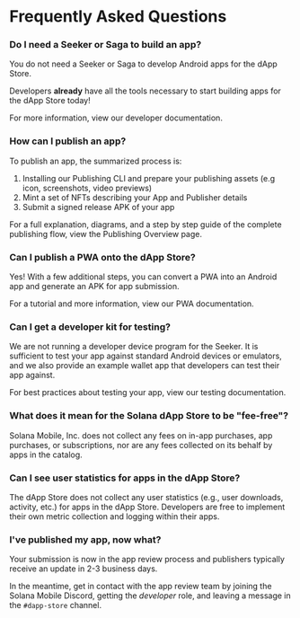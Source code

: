 # Frequently Asked Questions

### Do I need a Seeker or Saga to build an app?

You do not need a Seeker or Saga to develop Android apps for the dApp Store.

Developers **already** have all the tools necessary to start building apps for the dApp Store today!

For more information, view our developer documentation.

### How can I publish an app?

To publish an app, the summarized process is:

1. Installing our Publishing CLI and prepare your publishing assets (e.g icon, screenshots, video previews)
2. Mint a set of NFTs describing your App and Publisher details
3. Submit a signed release APK of your app

For a full explanation, diagrams, and a step by step guide of the complete publishing flow, view the Publishing Overview page.

### Can I publish a PWA onto the dApp Store?

Yes! With a few additional steps, you can convert a PWA into an Android app and generate an APK for app submission.

For a tutorial and more information, view our PWA documentation.

### Can I get a developer kit for testing?

We are not running a developer device program for the Seeker. It is sufficient to test your app against standard Android devices or emulators, and we also provide an example wallet app that developers can test their app against.

For best practices about testing your app, view our testing documentation.

### What does it mean for the Solana dApp Store to be "fee-free"?

Solana Mobile, Inc. does not collect any fees on in-app purchases, app purchases, or subscriptions, nor are any fees collected on its behalf by apps in the catalog.

### Can I see user statistics for apps in the dApp Store?

The dApp Store does not collect any user statistics (e.g., user downloads, activity, etc.) for apps in the dApp Store. Developers are free to implement their own metric collection and logging within their apps.

### I've published my app, now what?

Your submission is now in the app review process and publishers typically receive an update in 2-3 business days.

In the meantime, get in contact with the app review team by joining the Solana Mobile Discord, getting the _developer_ role, and leaving a message in the `#dapp-store` channel.
